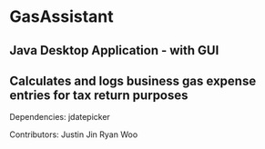 # GasAssistant

## Java Desktop Application - with GUI

## Calculates and logs business gas expense entries for tax return purposes

Dependencies: 
    jdatepicker

Contributors: 
    Justin Jin
    Ryan Woo
